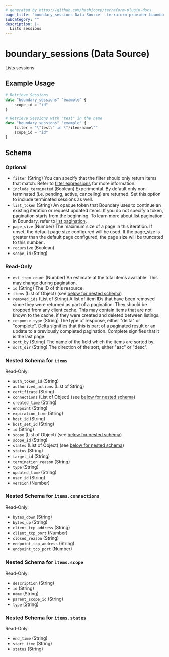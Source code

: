 ```yaml
---
# generated by https://github.com/hashicorp/terraform-plugin-docs
page_title: "boundary_sessions Data Source - terraform-provider-boundary"
subcategory: ""
description: |-
  Lists sessions
---
```


# boundary_sessions (Data Source)

Lists sessions

## Example Usage

```terraform
# Retrieve Sessions
data "boundary_sessions" "example" {
	scope_id = "id"
}

# Retrieve Sessions with "test" in the name
data "boundary_sessions" "example" {
	filter = "\"test\" in \"/item/name\""
	scope_id = "id"
}
```

<!-- schema generated by tfplugindocs -->
## Schema

### Optional

- `filter` (String) You can specify that the filter should only return items that match.
Refer to [filter expressions](https://developer.hashicorp.com/boundary/docs/concepts/filtering) for more information.
- `include_terminated` (Boolean) Experimental. By default only non-terminated (i.e. pending, active, canceling) are returned.
Set this option to include terminated sessions as well.
- `list_token` (String) An opaque token that Boundary uses to continue an existing iteration or
request updated items. If you do not specify a token, pagination
starts from the beginning. To learn more about list pagination
in Boundary, refer to [list pagination](https://developer.hashicorp.com/boundary/docs/api-clients/api/pagination).
- `page_size` (Number) The maximum size of a page in this iteration.
If unset, the default page size configured will be used.
If the page_size is greater than the default page configured,
the page size will be truncated to this number..
- `recursive` (Boolean)
- `scope_id` (String)

### Read-Only

- `est_item_count` (Number) An estimate at the total items available. This may change during pagination.
- `id` (String) The ID of this resource.
- `items` (List of Object) (see [below for nested schema](#nestedatt--items))
- `removed_ids` (List of String) A list of item IDs that have been removed since they were returned
as part of a pagination. They should be dropped from any client cache.
This may contain items that are not known to the cache, if they were
created and deleted between listings.
- `response_type` (String) The type of response, either "delta" or "complete".
Delta signifies that this is part of a paginated result
or an update to a previously completed pagination.
Complete signifies that it is the last page.
- `sort_by` (String) The name of the field which the items are sorted by.
- `sort_dir` (String) The direction of the sort, either "asc" or "desc".

<a id="nestedatt--items"></a>
### Nested Schema for `items`

Read-Only:

- `auth_token_id` (String)
- `authorized_actions` (List of String)
- `certificate` (String)
- `connections` (List of Object) (see [below for nested schema](#nestedobjatt--items--connections))
- `created_time` (String)
- `endpoint` (String)
- `expiration_time` (String)
- `host_id` (String)
- `host_set_id` (String)
- `id` (String)
- `scope` (List of Object) (see [below for nested schema](#nestedobjatt--items--scope))
- `scope_id` (String)
- `states` (List of Object) (see [below for nested schema](#nestedobjatt--items--states))
- `status` (String)
- `target_id` (String)
- `termination_reason` (String)
- `type` (String)
- `updated_time` (String)
- `user_id` (String)
- `version` (Number)

<a id="nestedobjatt--items--connections"></a>
### Nested Schema for `items.connections`

Read-Only:

- `bytes_down` (String)
- `bytes_up` (String)
- `client_tcp_address` (String)
- `client_tcp_port` (Number)
- `closed_reason` (String)
- `endpoint_tcp_address` (String)
- `endpoint_tcp_port` (Number)


<a id="nestedobjatt--items--scope"></a>
### Nested Schema for `items.scope`

Read-Only:

- `description` (String)
- `id` (String)
- `name` (String)
- `parent_scope_id` (String)
- `type` (String)


<a id="nestedobjatt--items--states"></a>
### Nested Schema for `items.states`

Read-Only:

- `end_time` (String)
- `start_time` (String)
- `status` (String)

